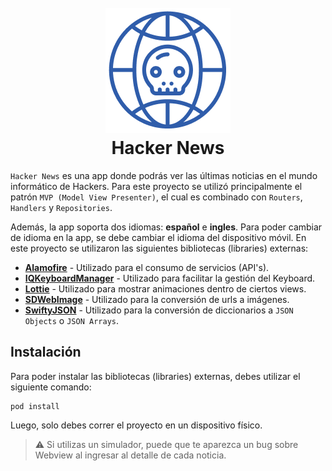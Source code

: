 <h1 align="center">
  <br/>
  <img src="https://raw.githubusercontent.com/hrool20/HackerNews/master/HackerNews/Main/Assets.xcassets/ic_app_logo.imageset/ic_app_logo.png" alt="Markdownify" width="200">
  <br/>
  Hacker News
  <br/>
</h1>

`Hacker News` es una app donde podrás ver las últimas noticias en el mundo informático de Hackers. Para este proyecto se utilizó principalmente el patrón `MVP (Model View Presenter)`, el cual es combinado con `Routers`, `Handlers` y `Repositories`.
<br/>

Además, la app soporta dos idiomas: **español** e **ingles**. Para poder cambiar de idioma en la app, se debe cambiar el idioma del dispositivo móvil. En este proyecto se utilizaron las siguientes bibliotecas (libraries) externas:
- [**Alamofire**](https://github.com/Alamofire/Alamofire) - Utilizado para el consumo de servicios (API's).
- [**IQKeyboardManager**](https://github.com/hackiftekhar/IQKeyboardManager) - Utilizado para facilitar la gestión del Keyboard.
- [**Lottie**](https://github.com/airbnb/lottie-ios) - Utilizado para mostrar animaciones dentro de ciertos views.
- [**SDWebImage**](https://github.com/SDWebImage/SDWebImage) - Utilizado para la conversión de urls a imágenes.
- [**SwiftyJSON**](https://github.com/SwiftyJSON/SwiftyJSON) - Utilizado para la conversión de diccionarios a `JSON Objects` o `JSON Arrays`.


## Instalación

Para poder instalar las bibliotecas (libraries) externas, debes utilizar el siguiente comando:
```
pod install
```
Luego, solo debes correr el proyecto en un dispositivo físico.
> :warning: Si utilizas un simulador, puede que te aparezca un bug sobre Webview al ingresar al detalle de cada noticia.
